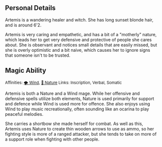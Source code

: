 ## Personal Details
Artemis is a wandering healer and witch. She has long sunset blonde hair, and is around 6'2. 

Artemis is very caring and empathetic, and has a bit of a "motherly" nature, which leads her to get very defensive and protective of people she cares about. She is observant and notices small details that are easily missed, but she is overly optimistic and a bit naive, which causes her to ignore signs that someone isn't to be trusted.
## Magic Ability
<font size=2>Affinities: [🌪 Wind](<../../Magic/Elements/🌪 Wind.md>), [🌿 Nature](<../../Magic/Elements/🌿 Nature.md>)  </font>
<font size=2>Links: Inscription, Verbal, Somatic  </font>

Artemis is both a Nature and a Wind mage. While her offensive and defensive spells utilize both elements, Nature is used primarily for support and defence while Wind is used more for offence. She also enjoys using Wind to play music recreationally, often sounding like an ocarina to play peaceful melodies.

She carries a shortbow she made herself for combat. As well as this, Artemis uses Nature to create thin wooden arrows to use as ammo, so her fighting style is more of a ranged attacker, but she tends to take on more of a support role when fighting with other people.

